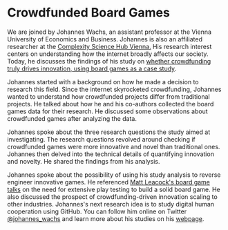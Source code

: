 # Crowdfunded Board Games

We are joined by Johannes Wachs, an assistant professor at the Vienna University of Economics and Business. Johannes is also an affiliated researcher at the [Complexity Science Hub Vienna.](https://www.csh.ac.at/) His research interest centers on understanding how the internet broadly affects our society. Today, he discusses the findings of his study on [whether crowdfunding truly drives innovation, using board games as a case study](https://www.sciencedirect.com/science/article/pii/S0040162521001797).

Johannes started with a background on how he made a decision to research this field. Since the internet skyrocketed crowdfunding, Johannes wanted to understand how crowdfunded projects differ from traditional projects. He talked about how he and his co-authors collected the board games data for their research. He discussed some observations about crowdfunded games after analyzing the data.

Johannes spoke about the three research questions the study aimed at investigating. The research questions revolved around checking if crowdfunded games were more innovative and novel than traditional ones. Johannes then delved into the technical details of quantifying innovation and novelty. He shared the findings from his analysis.

Johannes spoke about the possibility of using his study analysis to reverse engineer innovative games. He referenced [Matt Leacock's board game talks](https://www.leacock.com/talks) on the need for extensive play testing to build a solid board game. He also discussed the prospect of crowdfunding-driven innovation scaling to other industries. Johannes's next research idea is to study digital human cooperation using GitHub. You can follow him online on Twitter [@johannes_wachs](https://twitter.com/johannes_wachs) and learn more about his studies on his [webpage](https://johanneswachs.com/).
